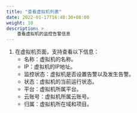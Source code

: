 ```yaml
---
title: "查看虚拟机列表"
date: 2022-01-17T16:48:30+08:00
weight: 10
description: >
    查看虚拟机的监控告警信息
---
```


1. 在虚拟机页面，支持查看以下信息：
    - 名称：虚拟机的名称。
    - IP：虚拟机的IP地址。
    - 监控状态：虚拟机是否设置告警以及发生告警。
    - 状态：虚拟机的当前运行状态。
    - 平台：虚拟机所属平台。
    - 云账号：虚拟机所属云账号。
    - 归属：虚拟机所在域和项目。